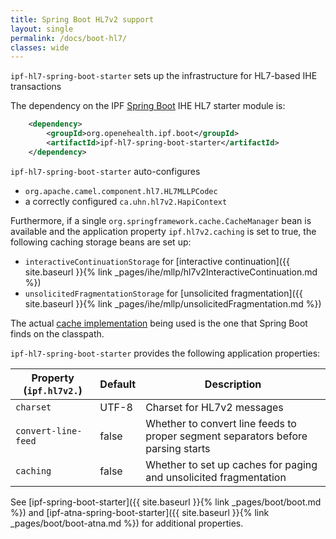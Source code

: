 ```yaml
---
title: Spring Boot HL7v2 support
layout: single
permalink: /docs/boot-hl7/
classes: wide
---
```


`ipf-hl7-spring-boot-starter` sets up the infrastructure for HL7-based IHE transactions
 
The dependency on the IPF [Spring Boot] IHE HL7 starter module is:

```xml
    <dependency>
        <groupId>org.openehealth.ipf.boot</groupId>
        <artifactId>ipf-hl7-spring-boot-starter</artifactId>
    </dependency>
```


`ipf-hl7-spring-boot-starter` auto-configures 

* `org.apache.camel.component.hl7.HL7MLLPCodec`
* a correctly configured `ca.uhn.hl7v2.HapiContext` 

Furthermore, if a single `org.springframework.cache.CacheManager` bean is available and the application
property `ipf.hl7v2.caching` is set to true, the following caching storage beans are set up:

* `interactiveContinuationStorage` for [interactive continuation]({{ site.baseurl }}{% link _pages/ihe/mllp/hl7v2InteractiveContinuation.md %})
* `unsolicitedFragmentationStorage` for [unsolicited fragmentation]({{ site.baseurl }}{% link _pages/ihe/mllp/unsolicitedFragmentation.md %})

The actual [cache implementation](https://docs.spring.io/spring-boot/docs/current/reference/html/boot-features-caching.html)
being used is the one that Spring Boot finds on the classpath.

`ipf-hl7-spring-boot-starter` provides the following application properties:

| Property (`ipf.hl7v2.`)    | Default               | Description                                        |
|----------------------------|-----------------------|-----------------------------------------------------|
| `charset`                  | UTF-8                 | Charset for HL7v2 messages
| `convert-line-feed`        | false                 | Whether to convert line feeds to proper segment separators before parsing starts
| `caching`                  | false                 | Whether to set up caches for paging and unsolicited fragmentation

See [ipf-spring-boot-starter]({{ site.baseurl }}{% link _pages/boot/boot.md %}) and [ipf-atna-spring-boot-starter]({{ site.baseurl }}{% link _pages/boot/boot-atna.md %}) for
additional properties.

[Spring Boot]: https://projects.spring.io/spring-boot/
